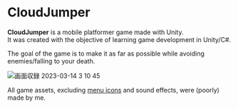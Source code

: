 # CloudJumper
__CloudJumper__ is a mobile platformer game made with Unity.  
It was created with the objective of learning game development in Unity/C#.

The goal of the game is to make it as far as possible while avoiding enemies/falling to your death.

![画面収録 2023-03-14 3 10 45](https://user-images.githubusercontent.com/86357962/224816451-940e343a-10a7-40cc-9ebb-fbd60fbed897.gif)

All game assets, excluding [menu icons](https://www.kenney.nl/assets/game-icons) and sound effects, were (poorly) made by me.
